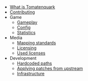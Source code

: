 * [What is Tomatenquark](README.md)
* [Contributing](CONTRIBUTING.md)
* Game
  * [Gameplay](game/GAMEPLAY.md)
  * [Config](game/CONFIG.md)
  * [Statistics](game/STATISTICS.md)
* Media
  * [Mapping standards](media/MAPPING_STANDARDS.md)
  * [Licensing](media/LICENSING.md)
  * [Used licenses](media/USED_LICENSES.md)
* Development
  * [Hardcoded paths](development/HARDCODED_PATHS.md)
  * [Applying patches from upstream](development/UPSTREAM_PATCHES.md)
  * [Infrastructure](development/INFRASTRUCTURE.md)
